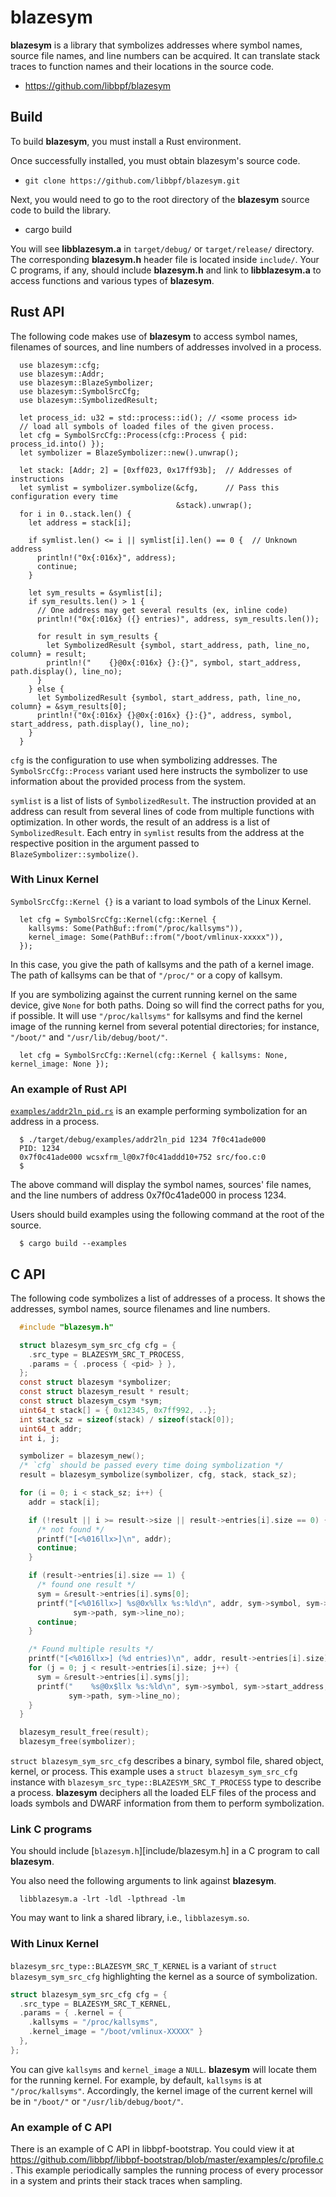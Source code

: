 # blazesym

**blazesym** is a library that symbolizes addresses where symbol names,
source file names, and line numbers can be acquired. It can translate stack
traces to function names and their locations in the source code.

 - <https://github.com/libbpf/blazesym>

## Build

To build **blazesym**, you must install a Rust environment.

Once successfully installed, you must obtain blazesym's source code.

 - `git clone https://github.com/libbpf/blazesym.git`

Next, you would need to go to the root directory of the **blazesym** source code
to build the library.

 - cargo build

You will see **libblazesym.a** in `target/debug/` or `target/release/`
directory. The corresponding **blazesym.h** header file is located
inside `include/`. Your C programs, if any, should include
**blazesym.h** and link to **libblazesym.a** to access functions and
various types of **blazesym**.

## Rust API

The following code makes use of **blazesym** to access symbol names, filenames of
sources, and line numbers of addresses involved in a process.

```rust,no_run
  use blazesym::cfg;
  use blazesym::Addr;
  use blazesym::BlazeSymbolizer;
  use blazesym::SymbolSrcCfg;
  use blazesym::SymbolizedResult;

  let process_id: u32 = std::process::id(); // <some process id>
  // load all symbols of loaded files of the given process.
  let cfg = SymbolSrcCfg::Process(cfg::Process { pid: process_id.into() });
  let symbolizer = BlazeSymbolizer::new().unwrap();

  let stack: [Addr; 2] = [0xff023, 0x17ff93b];  // Addresses of instructions
  let symlist = symbolizer.symbolize(&cfg,      // Pass this configuration every time
                                     &stack).unwrap();
  for i in 0..stack.len() {
    let address = stack[i];

    if symlist.len() <= i || symlist[i].len() == 0 {  // Unknown address
      println!("0x{:016x}", address);
      continue;
    }

    let sym_results = &symlist[i];
    if sym_results.len() > 1 {
      // One address may get several results (ex, inline code)
      println!("0x{:016x} ({} entries)", address, sym_results.len());

      for result in sym_results {
        let SymbolizedResult {symbol, start_address, path, line_no, column} = result;
        println!("    {}@0x{:016x} {}:{}", symbol, start_address, path.display(), line_no);
      }
    } else {
      let SymbolizedResult {symbol, start_address, path, line_no, column} = &sym_results[0];
      println!("0x{:016x} {}@0x{:016x} {}:{}", address, symbol, start_address, path.display(), line_no);
    }
  }
```

`cfg` is the configuration to use when symbolizing addresses. The
`SymbolSrcCfg::Process` variant used here instructs the symbolizer to use
information about the provided process from the system.

`symlist` is a list of lists of `SymbolizedResult`. The instruction provided at
an address can result from several lines of code from multiple functions with
optimization. In other words, the result of an address is a list of
`SymbolizedResult`. Each entry in `symlist` results from the address at the
respective position in the argument passed to `BlazeSymbolizer::symbolize()`.

### With Linux Kernel

`SymbolSrcCfg::Kernel {}` is a variant to load symbols of the Linux Kernel.

```rust,ignore,compile_fail
  let cfg = SymbolSrcCfg::Kernel(cfg::Kernel {
    kallsyms: Some(PathBuf::from("/proc/kallsyms")),
    kernel_image: Some(PathBuf::from("/boot/vmlinux-xxxxx")),
  });
```

In this case, you give the path of kallsyms and the path of a kernel image.
The path of kallsyms can be that of `"/proc/"` or a copy of kallsym.

If you are symbolizing against the current running kernel on the same
device, give `None` for both paths. Doing so will find the correct
paths for you, if possible. It will use `"/proc/kallsyms"` for
kallsyms and find the kernel image of the running kernel from several
potential directories; for instance, `"/boot/"` and `"/usr/lib/debug/boot/"`.

```rust,ignore,compile_fail
  let cfg = SymbolSrcCfg::Kernel(cfg::Kernel { kallsyms: None, kernel_image: None });
```

### An example of Rust API

[`examples/addr2ln_pid.rs`](examples/addr2ln_pid.rs) is an example performing
symbolization for an address in a process.

```text
  $ ./target/debug/examples/addr2ln_pid 1234 7f0c41ade000
  PID: 1234
  0x7f0c41ade000 wcsxfrm_l@0x7f0c41addd10+752 src/foo.c:0
  $
```

The above command will display the symbol names, sources' file names,
and the line numbers of address 0x7f0c41ade000 in process 1234.

Users should build examples using the following command at the root of the
source.

```text
  $ cargo build --examples
```

## C API

The following code symbolizes a list of addresses of a process. It
shows the addresses, symbol names, source filenames and line numbers.

```c
  #include "blazesym.h"

  struct blazesym_sym_src_cfg cfg = {
    .src_type = BLAZESYM_SRC_T_PROCESS,
    .params = { .process { <pid> } },
  };
  const struct blazesym *symbolizer;
  const struct blazesym_result * result;
  const struct blazesym_csym *sym;
  uint64_t stack[] = { 0x12345, 0x7ff992, ..};
  int stack_sz = sizeof(stack) / sizeof(stack[0]);
  uint64_t addr;
  int i, j;

  symbolizer = blazesym_new();
  /* `cfg` should be passed every time doing symbolization */
  result = blazesym_symbolize(symbolizer, cfg, stack, stack_sz);

  for (i = 0; i < stack_sz; i++) {
    addr = stack[i];

    if (!result || i >= result->size || result->entries[i].size == 0) {
      /* not found */
      printf("[<%016llx>]\n", addr);
      continue;
    }

    if (result->entries[i].size == 1) {
      /* found one result */
      sym = &result->entries[i].syms[0];
      printf("[<%016llx>] %s@0x%llx %s:%ld\n", addr, sym->symbol, sym->start_address,
              sym->path, sym->line_no);
      continue;
    }

    /* Found multiple results */
    printf("[<%016llx>] (%d entries)\n", addr, result->entries[i].size);
    for (j = 0; j < result->entries[i].size; j++) {
      sym = &result->entries[i].syms[j];
      printf("    %s@0x$llx %s:%ld\n", sym->symbol, sym->start_address,
             sym->path, sym->line_no);
    }
  }

  blazesym_result_free(result);
  blazesym_free(symbolizer);
```

`struct blazesym_sym_src_cfg` describes a binary, symbol file, shared
object, kernel, or process. This example uses a `struct blazesym_sym_src_cfg`
instance with `blazesym_src_type::BLAZESYM_SRC_T_PROCESS` type to describe a
process. **blazesym** deciphers all the loaded ELF files of the process and
loads symbols and DWARF information from them to perform symbolization.

### Link C programs

You should include [`blazesym.h`][include/blazesym.h] in a C program to call
**blazesym**.

You also need the following arguments to link against **blazesym**.

```text
  libblazesym.a -lrt -ldl -lpthread -lm
```

You may want to link a shared library, i.e., `libblazesym.so`.

### With Linux Kernel

`blazesym_src_type::BLAZESYM_SRC_T_KERNEL` is a variant of `struct
blazesym_sym_src_cfg` highlighting the kernel as a source of symbolization.

```c
struct blazesym_sym_src_cfg cfg = {
  .src_type = BLAZESYM_SRC_T_KERNEL,
  .params = { .kernel = {
    .kallsyms = "/proc/kallsyms",
    .kernel_image = "/boot/vmlinux-XXXXX" }
  },
};
```

You can give `kallsyms` and `kernel_image` a `NULL`. **blazesym** will
locate them for the running kernel. For example, by default, `kallsyms`
is at `"/proc/kallsyms"`. Accordingly, the kernel image of the current
kernel will be in `"/boot/"` or `"/usr/lib/debug/boot/"`.

### An example of C API

There is an example of C API in libbpf-bootstrap. You could view it at
<https://github.com/libbpf/libbpf-bootstrap/blob/master/examples/c/profile.c>
. This example periodically samples the running process of every processor
in a system and prints their stack traces when sampling.
